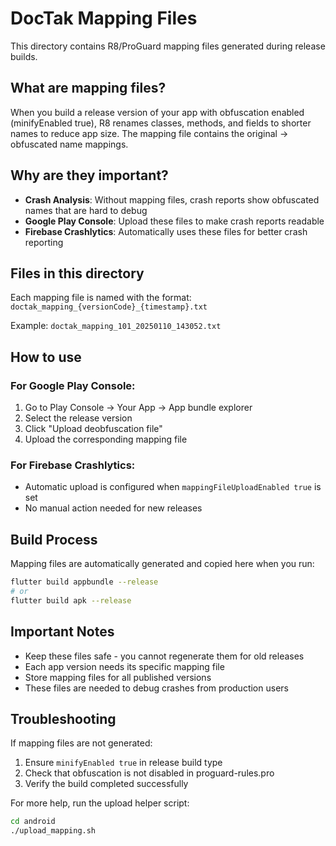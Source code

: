 # DocTak Mapping Files

This directory contains R8/ProGuard mapping files generated during release builds.

## What are mapping files?

When you build a release version of your app with obfuscation enabled (minifyEnabled true), R8 renames classes, methods, and fields to shorter names to reduce app size. The mapping file contains the original → obfuscated name mappings.

## Why are they important?

- **Crash Analysis**: Without mapping files, crash reports show obfuscated names that are hard to debug
- **Google Play Console**: Upload these files to make crash reports readable
- **Firebase Crashlytics**: Automatically uses these files for better crash reporting

## Files in this directory

Each mapping file is named with the format:
`doctak_mapping_{versionCode}_{timestamp}.txt`

Example: `doctak_mapping_101_20250110_143052.txt`

## How to use

### For Google Play Console:
1. Go to Play Console → Your App → App bundle explorer
2. Select the release version
3. Click "Upload deobfuscation file"
4. Upload the corresponding mapping file

### For Firebase Crashlytics:
- Automatic upload is configured when `mappingFileUploadEnabled true` is set
- No manual action needed for new releases

## Build Process

Mapping files are automatically generated and copied here when you run:
```bash
flutter build appbundle --release
# or
flutter build apk --release
```

## Important Notes

- Keep these files safe - you cannot regenerate them for old releases
- Each app version needs its specific mapping file
- Store mapping files for all published versions
- These files are needed to debug crashes from production users

## Troubleshooting

If mapping files are not generated:
1. Ensure `minifyEnabled true` in release build type
2. Check that obfuscation is not disabled in proguard-rules.pro
3. Verify the build completed successfully

For more help, run the upload helper script:
```bash
cd android
./upload_mapping.sh
```